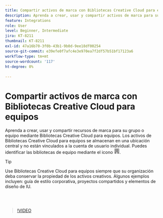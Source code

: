 ```yaml
---
title: Compartir activos de marca con Bibliotecas Creative Cloud para equipos
description: Aprenda a crear, usar y compartir activos de marca para su grupo o equipo mediante Bibliotecas Creative Cloud para equipos
feature: Integrations
role: User
level: Beginner, Intermediate
jira: KT-8211
thumbnail: KT-8211
exl-id: 47a16b70-3f0b-43b1-9b0d-9ee18df00254
source-git-commit: e39efe0f7afc4e3e970ea7f2df57b51bf17123a6
workflow-type: tm+mt
source-wordcount: '117'
ht-degree: 0%

---
```


# Compartir activos de marca con Bibliotecas Creative Cloud para equipos

Aprenda a crear, usar y compartir recursos de marca para su grupo o equipo mediante Bibliotecas Creative Cloud para equipos. Los activos de Bibliotecas Creative Cloud para equipos se almacenan en una ubicación central y no están vinculados a la cuenta de usuario individual. Puedes identificar las bibliotecas de equipo mediante el icono ![building image](assets/Smock_Building_18_N.png).

>[!TIP]
>
>Use Bibliotecas Creative Cloud para equipos siempre que su organización deba conservar la propiedad de los activos creativos. Algunos ejemplos incluyen: guía de estilo corporativa, proyectos compartidos y elementos de diseño de IU.

<br> 

>[!VIDEO](https://video.tv.adobe.com/v/3449191?hidetitle=true&captions=spa)
